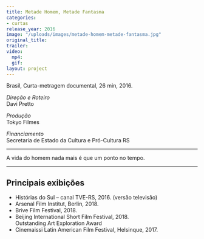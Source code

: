 ```yaml
---
title: Metade Homem, Metade Fantasma
categories:
- curtas
release_year: 2016
image: "/uploads/images/metade-homem-metade-fantasma.jpg"
original_title: 
trailer: 
video:
  mp4: 
  gif: 
layout: project
---
```


Brasil, Curta-metragem documental, 26 min, 2016.

_Direção e Roteiro_  
Davi Pretto

_Produção_  
Tokyo Filmes

_Financiamento_  
Secretaria de Estado da Cultura e Pró-Cultura RS

---

A vida do homem nada mais é que um ponto no tempo.

---

## Principais exibições

- Histórias do Sul – canal TVE-RS, 2016. (versão televisão)
- Arsenal Film Institut, Berlin, 2018.
- Brive Film Festival, 2018.
- Beijing International Short Film Festival, 2018.  
  Outstanding Art Exploration Award
- Cinemaissi Latin American Film Festival, Helsinque, 2017.
